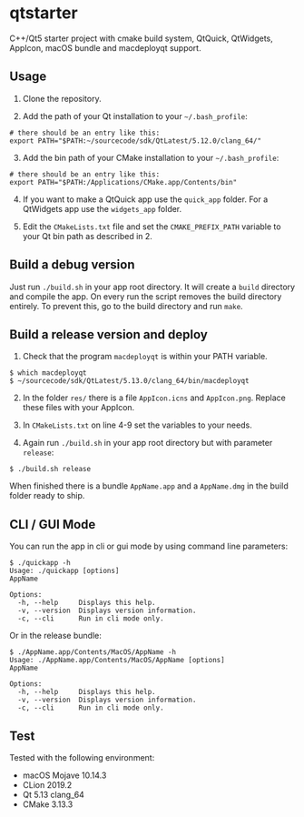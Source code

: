 # qtstarter
C++/Qt5 starter project with cmake build system, QtQuick, QtWidgets, AppIcon, macOS bundle and macdeployqt support.

## Usage
1. Clone the repository.

2. Add the path of your Qt installation to your `~/.bash_profile`:

```
# there should be an entry like this:
export PATH="$PATH:~/sourcecode/sdk/QtLatest/5.12.0/clang_64/"
```

3. Add the bin path of your CMake installation to your `~/.bash_profile`:

```
# there should be an entry like this:
export PATH="$PATH:/Applications/CMake.app/Contents/bin"
```

4. If you want to make a QtQuick app use the `quick_app` folder. For a QtWidgets app use the `widgets_app` folder.

5. Edit the `CMakeLists.txt` file and set the `CMAKE_PREFIX_PATH` variable to your Qt bin path as described in 2.

## Build a debug version
Just run `./build.sh` in your app root directory. It will create a `build` directory and compile the app. On every run the script removes the build directory entirely. To prevent this, go to the build directory and run `make`.

## Build a release version and deploy
1. Check that the program `macdeployqt` is within your PATH variable.

```
$ which macdeployqt
$ ~/sourcecode/sdk/QtLatest/5.13.0/clang_64/bin/macdeployqt
```

2. In the folder `res/` there is a file `AppIcon.icns` and `AppIcon.png`. Replace these files with your AppIcon. 

3. In `CMakeLists.txt` on line 4-9 set the variables to your needs.

4. Again run `./build.sh` in your app root directory but with parameter `release`:

```
$ ./build.sh release
```

When finished there is a bundle `AppName.app` and a `AppName.dmg` in the build folder ready to ship.

## CLI / GUI Mode
You can run the app in cli or gui mode by using command line parameters:

```
$ ./quickapp -h
Usage: ./quickapp [options]
AppName

Options:
  -h, --help     Displays this help.
  -v, --version  Displays version information.
  -c, --cli      Run in cli mode only.
```

Or in the release bundle:

```
$ ./AppName.app/Contents/MacOS/AppName -h
Usage: ./AppName.app/Contents/MacOS/AppName [options]
AppName

Options:
  -h, --help     Displays this help.
  -v, --version  Displays version information.
  -c, --cli      Run in cli mode only.
```

## Test
Tested with the following environment:

- macOS Mojave 10.14.3 
- CLion 2019.2
- Qt 5.13 clang_64
- CMake 3.13.3

